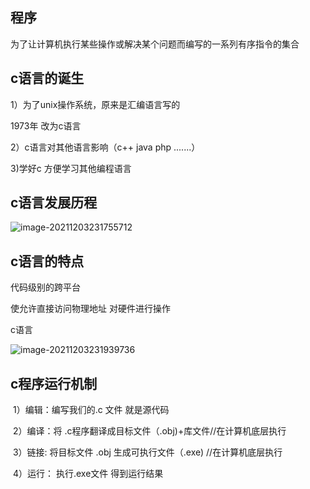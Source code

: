 

## 程序

为了让计算机执行某些操作或解决某个问题而编写的一系列有序指令的集合



## c语言的诞生

1）为了unix操作系统，原来是汇编语言写的

1973年 改为c语言

2）c语言对其他语言影响（c++ java php .......）





3)学好c 方便学习其他编程语言



## c语言发展历程



![image-20211203231755712](C:\Users\y\source\repos\MyProject01\笔记.assets\image-20211203231755712.png)



## c语言的特点

代码级别的跨平台

使允许直接访问物理地址 对硬件进行操作

c语言

![image-20211203231939736](C:\Users\y\source\repos\MyProject01\笔记.assets\image-20211203231939736.png)

## c程序运行机制

​	1）编辑：编写我们的.c 文件 就是源代码

​	2）编译：将 .c程序翻译成目标文件（.obj)+库文件//在计算机底层执行

​	3）链接: 将目标文件 .obj 生成可执行文件（.exe) //在计算机底层执行

​	4）运行： 执行.exe文件 得到运行结果